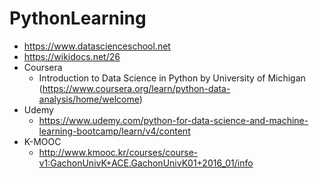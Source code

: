 # PythonLearning

  - https://www.datascienceschool.net
  - https://wikidocs.net/26
  - Coursera
    - Introduction to Data Science in Python by University of Michigan (https://www.coursera.org/learn/python-data-analysis/home/welcome)
  - Udemy
    - https://www.udemy.com/python-for-data-science-and-machine-learning-bootcamp/learn/v4/content
  - K-MOOC
    - http://www.kmooc.kr/courses/course-v1:GachonUnivK+ACE.GachonUnivK01+2016_01/info
